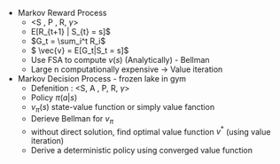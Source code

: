 - Markov Reward Process
  - <S , P , R, $\gamma$>
  - E[R_{t+1} | S_{t} = s]$
  - $G_t = \sum_i^t R_i$
  - $ \vec{v} = E[G_t|S_t = s]$
  - Use FSA to compute $v(s)$ (Analytically) - Bellman
  - Large n computationally expensive -> Value iteration
- Markov Decision Process - frozen lake in gym
  - Defenition : <S, A , P, R, $\gamma$>
  - Policy $\pi(a|s)$
  - $v_{\pi}(s)$ state-value function or simply value fanction
  - Derieve Bellman for $v_{\pi}$
  - without direct solution, find optimal value function $v^*$ (using value iteration)
  - Derive a deterministic policy using converged value function 
